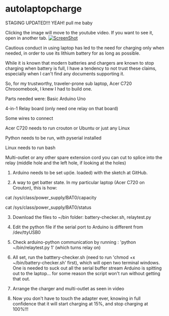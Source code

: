 # autolaptopcharge

STAGING UPDATED!!!
YEAH! pull me baby


Clicking the image will move to the youtube video. If you want to see it, open in another tab.
[![ScreenShot](http://img.youtube.com/vi/JI8ckyB9A28/0.jpg)](http://youtu.be/JI8ckyB9A28)

Cautious conduct in using laptop has led to the need for charging only when needed, in order to use its lithium battery for as long as possible.

While it is known that modern batteries and chargers are known to stop charging when battery is full, I have a tendency to not trust these claims, especially when I can't find any documents supporting it.

So, for my trustworthy, traveler-prone sub laptop, Acer C720 Chrooomebook, I knew I had to build one. 

Parts needed were:
Basic Arduino Uno

4-in-1 Relay board (only need one relay on that board)

Some wires to connect

Acer C720 needs to run crouton or Ubuntu or just any Linux 

Python needs to be run, with pyserial installed

Linux needs to run bash

Multi-outlet or any other spare extension cord you can cut to splice into the relay (middle hole and the left hole, if looking at the holes)


1) Arduino needs to be set up(ie. loaded) with the sketch at GitHub.

2) A way to get batter state. In my particular laptop (Acer C720 on Crouton), this is how: 

cat /sys/class/power_supply/BAT0/capacity

cat /sys/class/power_supply/BAT0/status

3) Download the files to ~/bin folder: battery-checker.sh, relaytest.py

4) Edit the python file if the serial port to Arduino is different from /dev/ttyUSB0

5) Check arduino-python communication by running : 'python ~/bin/relaytest.py 1' (which turns relay on)

6) All set, run the batttery-checker.sh (need to run 'chmod +x ~/bin/battery-checker.sh' first), which will open two terminal windows. One is needed to suck out all the serial buffer stream Arduino is spitting out to the laptop... for some reason the script won't run without getting that out.

7) Arrange the charger and multi-outlet as seen in video

8) Now you don't have to touch the adapter ever, knowing in full confidence that it will start charging at 15%, and stop charging at 100%!!!

